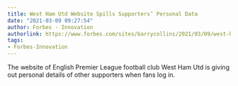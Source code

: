 ```yaml
---
title: West Ham Utd Website Spills Supporters’ Personal Data
date: "2021-03-09 09:27:54"
author: Forbes - Innovation
authorlink: https://www.forbes.com/sites/barrycollins/2021/03/09/west-ham-utd-website-spews-out-supporters-personal-data/
tags:
- Forbes-Innovation
---
```

The website of English Premier League football club West Ham Utd is giving out personal details of other supporters when fans log in.